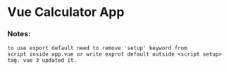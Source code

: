 # Vue Calculator App
### Notes: 
    to use export default need to remove 'setup' keyword from 
    script inside app.vue or write exprot default outside <script setup> tag. vue 3 updated it. 